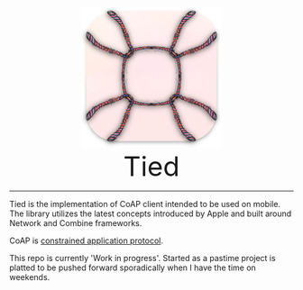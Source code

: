 <p align="center">
<img src="Sources/Resources/TiedPng.png" alt="Tied Icon" title="Tied" height="250"/><br>
<font size="15">Tied</font>
</p>

---
Tied is the implementation of CoAP client intended to be used on mobile. The library utilizes the latest concepts introduced by Apple and built around Network and Combine frameworks.

CoAP is [constrained application protocol](https://datatracker.ietf.org/doc/html/rfc7252).

This repo is currently 'Work in progress'. Started as a pastime project is platted to be pushed forward sporadically when I have the time on weekends.
